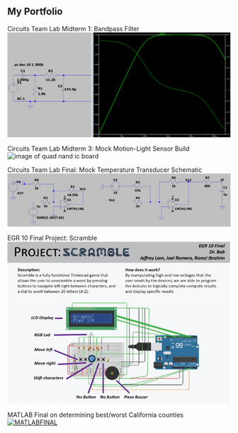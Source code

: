 ## My Portfolio

Circuits Team Lab Midterm 1: Bandpass Filter  
![image of bandpass filter](/assets/images/BPF1.PNG)

Circuits Team Lab Midterm 3: Mock Motion-Light Sensor Build
![image of quad nand ic board](/assets/images/quadnandic.jpg)  

Circuits Team Lab Final: Mock Temperature Transducer Schematic
![image of op amp schematic](/assets/images/opamp.png) 

EGR 10 Final Project: Scramble  
![scramble_details](/assets/images/projectscramble.PNG)  
  
MATLAB Final on determining best/worst California counties  
[![MATLABFINAL](https://img.youtube.com/vi/nvbHfmzMe04/0.jpg)](https://www.youtube.com/watch?v=nvbHfmzMe04)  
  
